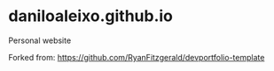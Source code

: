 # daniloaleixo.github.io
Personal website 

Forked from: https://github.com/RyanFitzgerald/devportfolio-template
